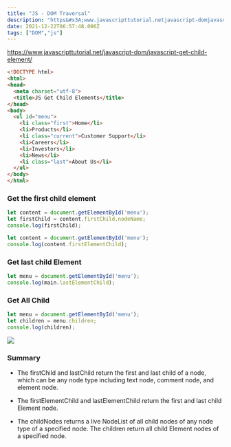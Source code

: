 ```yaml
---
title: "JS - DOM Traversal"
description: "https&#x3A;www.javascripttutorial.netjavascript-domjavascript-get-child-elementThe firstChild and lastChild return the first and last child of a "
date: 2021-12-22T06:57:48.006Z
tags: ["DOM","js"]
---
```

https://www.javascripttutorial.net/javascript-dom/javascript-get-child-element/

```html
<!DOCTYPE html>
<html>
<head>
  <meta charset="utf-8">
  <title>JS Get Child Elements</title>
</head>
<body>
  <ul id="menu">
    <li class="first">Home</li>
    <li>Products</li>
    <li class="current">Customer Support</li>
    <li>Careers</li>
    <li>Investors</li>
    <li>News</li>
    <li class="last">About Us</li>
  </ul>
</body>
</html>
```

### Get the first child element
```js
let content = document.getElementById('menu');
let firstChild = content.firstChild.nodeName;
console.log(firstChild);

let content = document.getElementById('menu');
console.log(content.firstElementChild);
```

### Get last child Element
```js
let menu = document.getElementById('menu');
console.log(main.lastElementChild);

```

### Get All Child
```js
let menu = document.getElementById('menu');
let children = menu.children;
console.log(children);
```
![](/velogimages/3747809a-e5f0-4104-9763-8a34342db458-image.png)

### Summary
- The firstChild and lastChild return the first and last child of a node, which can be any node type including text node, comment node, and element node.

- The firstElementChild and lastElementChild return the first and last child Element node.

- The childNodes returns a live NodeList of all child nodes of any node type of a specified node. The children return all child Element nodes of a specified node.
